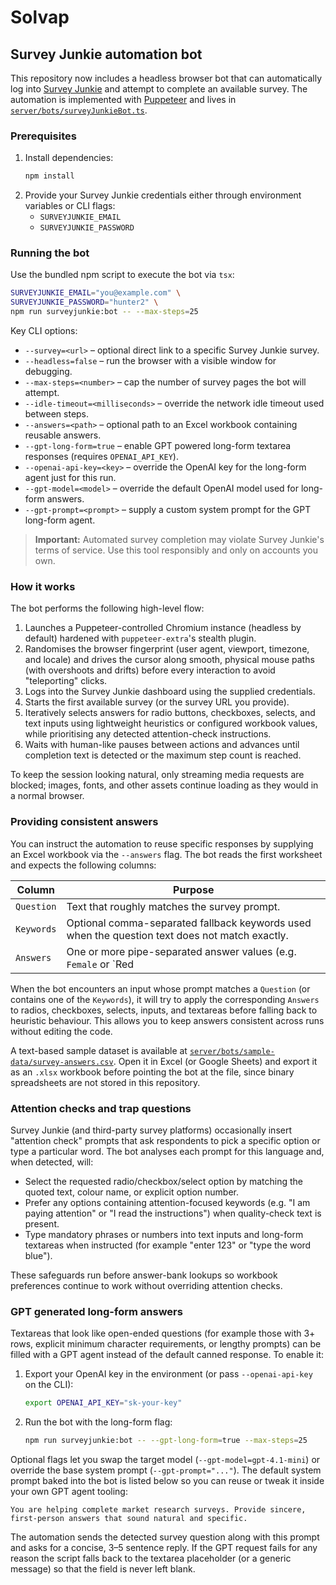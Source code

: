 # Solvap

## Survey Junkie automation bot

This repository now includes a headless browser bot that can automatically log into [Survey Junkie](https://app.surveyjunkie.com/) and attempt to complete an available survey. The automation is implemented with [Puppeteer](https://pptr.dev/) and lives in [`server/bots/surveyJunkieBot.ts`](server/bots/surveyJunkieBot.ts).

### Prerequisites

1. Install dependencies:
   ```bash
   npm install
   ```
2. Provide your Survey Junkie credentials either through environment variables or CLI flags:
   - `SURVEYJUNKIE_EMAIL`
   - `SURVEYJUNKIE_PASSWORD`

### Running the bot

Use the bundled npm script to execute the bot via `tsx`:

```bash
SURVEYJUNKIE_EMAIL="you@example.com" \
SURVEYJUNKIE_PASSWORD="hunter2" \
npm run surveyjunkie:bot -- --max-steps=25
```

Key CLI options:

- `--survey=<url>` – optional direct link to a specific Survey Junkie survey.
- `--headless=false` – run the browser with a visible window for debugging.
- `--max-steps=<number>` – cap the number of survey pages the bot will attempt.
- `--idle-timeout=<milliseconds>` – override the network idle timeout used between steps.
- `--answers=<path>` – optional path to an Excel workbook containing reusable answers.
- `--gpt-long-form=true` – enable GPT powered long-form textarea responses (requires `OPENAI_API_KEY`).
- `--openai-api-key=<key>` – override the OpenAI key for the long-form agent just for this run.
- `--gpt-model=<model>` – override the default OpenAI model used for long-form answers.
- `--gpt-prompt=<prompt>` – supply a custom system prompt for the GPT long-form agent.

> **Important:** Automated survey completion may violate Survey Junkie's terms of service. Use this tool responsibly and only on accounts you own.

### How it works

The bot performs the following high-level flow:

1. Launches a Puppeteer-controlled Chromium instance (headless by default) hardened with `puppeteer-extra`'s stealth plugin.
2. Randomises the browser fingerprint (user agent, viewport, timezone, and locale) and drives the cursor along smooth, physical mouse paths (with overshoots and drifts) before every interaction to avoid "teleporting" clicks.
3. Logs into the Survey Junkie dashboard using the supplied credentials.
4. Starts the first available survey (or the survey URL you provide).
5. Iteratively selects answers for radio buttons, checkboxes, selects, and text inputs using lightweight heuristics or configured workbook values, while prioritising any detected attention-check instructions.
6. Waits with human-like pauses between actions and advances until completion text is detected or the maximum step count is reached.

To keep the session looking natural, only streaming media requests are blocked; images, fonts, and other assets continue loading as they would in a normal browser.

### Providing consistent answers

You can instruct the automation to reuse specific responses by supplying an Excel workbook via the `--answers` flag. The bot reads the first worksheet and expects the following columns:

| Column | Purpose |
| ------ | ------- |
| `Question` | Text that roughly matches the survey prompt. |
| `Keywords` | Optional comma-separated fallback keywords used when the question text does not match exactly. |
| `Answers` | One or more pipe-separated answer values (e.g. `Female` or `Red|Blue`). |

When the bot encounters an input whose prompt matches a `Question` (or contains one of the `Keywords`), it will try to apply the corresponding `Answers` to radios, checkboxes, selects, inputs, and textareas before falling back to heuristic behaviour. This allows you to keep answers consistent across runs without editing the code.

A text-based sample dataset is available at [`server/bots/sample-data/survey-answers.csv`](server/bots/sample-data/survey-answers.csv). Open it in Excel (or Google Sheets) and export it as an `.xlsx` workbook before pointing the bot at the file, since binary spreadsheets are not stored in this repository.

### Attention checks and trap questions

Survey Junkie (and third-party survey platforms) occasionally insert "attention check" prompts that ask respondents to pick a specific option or type a particular word. The bot analyses each prompt for this language and, when detected, will:

- Select the requested radio/checkbox/select option by matching the quoted text, colour name, or explicit option number.
- Prefer any options containing attention-focused keywords (e.g. "I am paying attention" or "I read the instructions") when quality-check text is present.
- Type mandatory phrases or numbers into text inputs and long-form textareas when instructed (for example "enter 123" or "type the word blue").

These safeguards run before answer-bank lookups so workbook preferences continue to work without overriding attention checks.

### GPT generated long-form answers

Textareas that look like open-ended questions (for example those with 3+ rows, explicit minimum character requirements, or lengthy prompts) can be filled with a GPT agent instead of the default canned response. To enable it:

1. Export your OpenAI key in the environment (or pass `--openai-api-key` on the CLI):
   ```bash
   export OPENAI_API_KEY="sk-your-key"
   ```
2. Run the bot with the long-form flag:
   ```bash
   npm run surveyjunkie:bot -- --gpt-long-form=true --max-steps=25
   ```

Optional flags let you swap the target model (`--gpt-model=gpt-4.1-mini`) or override the base system prompt (`--gpt-prompt="..."`).
The default system prompt baked into the bot is listed below so you can reuse or tweak it inside your own GPT agent tooling:

```
You are helping complete market research surveys. Provide sincere, first-person answers that sound natural and specific.
```

The automation sends the detected survey question along with this prompt and asks for a concise, 3–5 sentence reply. If the GPT request fails for any reason the script falls back to the textarea placeholder (or a generic message) so that the field is never left blank.
